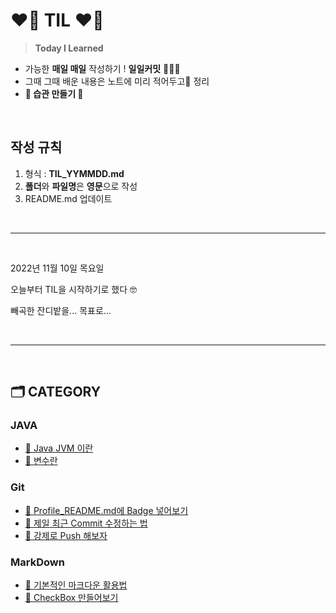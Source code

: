 <!-- TIL Start -->

# **❤️‍🔥 TIL ❤️‍🔥**

> **Today I Learned**

- 가능한 **매일 매일** 작성하기 !  **일일커밋** 👩🏻‍💻
- 그때 그때 배운 내용은 노트에 미리 적어두고📝 정리
- **🌟 습관 만들기 🌟**

<br><!-- 단락 구분을 위한 코드 -->

## **작성 규칙**

1. 형식 : **TIL_YYMMDD.md**
2. **폴더**와 **파일명**은 **영문**으로 작성
3. README.md 업데이트

<br>

---
<br>

2022년 11월 10일 목요일 <p>
오늘부터 TIL을 시작하기로 했다 🤓 <p>
빼곡한 잔디밭을... 목표로... <p>

<br>

---
<br>

## **🗂️ CATEGORY**

### **JAVA**

- [🔗 Java JVM 이란](https://github.com/NOSTALJIAN/TIL/blob/master/TIL_221113.md#-%EC%9E%90%EB%B0%94-%EA%B0%80%EC%83%81-%EA%B8%B0%EA%B3%84-jvm)
- [🔗 변수란](https://github.com/NOSTALJIAN/TIL/blob/master/TIL_221113.md#-%EB%B3%80%EC%88%98%EB%9E%80)

### **Git**

- [🔗 Profile_README.md에 Badge 넣어보기](https://github.com/NOSTALJIAN/TIL/blob/8295fc7ecf350afb171bd2c976ee746acffc897e/TIL_221111.md#badge)
- [🔗 제일 최근 Commit 수정하는 법](https://github.com/NOSTALJIAN/TIL/blob/master/TIL_221112.md#-git-commit---amend--m-%EC%88%98%EC%A0%95%ED%95%A0-%EB%82%B4%EC%9A%A9-)
- [🔗 강제로 Push 해보자](https://github.com/NOSTALJIAN/TIL/blob/master/TIL_221112.md#-git-push-origin-master---force-)

### **MarkDown**

- [🔗 기본적인 마크다운 활용법](https://github.com/NOSTALJIAN/TIL/blob/master/TIL_221112.md#-%EA%B8%B0%EB%B3%B8%EC%A0%81%EC%9D%B8-%EB%A7%88%ED%81%AC%EB%8B%A4%EC%9A%B4-%ED%99%9C%EC%9A%A9%EB%B2%95-)
- [🔗 CheckBox 만들어보기](https://github.com/NOSTALJIAN/TIL/blob/master/TIL_221111.md#task-list)

<!--end-->